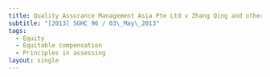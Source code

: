 ```yaml
---
title: Quality Assurance Management Asia Pte Ltd v Zhang Qing and others
subtitle: "[2013] SGHC 96 / 03\_May\_2013"
tags:
  - Equity
  - Equitable compensation
  - Principles in assessing
layout: single
---
```


